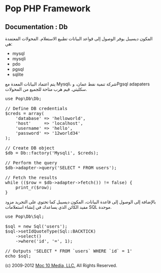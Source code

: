 Pop PHP Framework
=================

Documentation : Db
------------------

المكون ديسيبل يوفر الوصول إلى قواعد البيانات تطبيع الاستعلام. المحولات المعتمدة هي:

* mysql
* mysqli
* pdo
* pgsql
* sqlite

يتم اعتماد البيانات المعدة مع Mysqli، شركة تنمية نفط عمان، وPgsql adapaters سكليتي. قيم هرب متاحة للجميع من المحولات.

<pre>
use Pop\Db\Db;

// Define DB credentials
$creds = array(
    'database' => 'helloworld',
    'host'     => 'localhost',
    'username' => 'hello',
    'password' => '12world34'
);

// Create DB object
$db = Db::factory('Mysqli', $creds);

// Perform the query
$db->adapter->query('SELECT * FROM users');

// Fetch the results
while (($row = $db->adapter->fetch()) != false) {
    print_r($row);
}
</pre>

بالإضافة إلى الوصول إلى قاعدة البيانات، المكون ديسيبل كما تحتوي على التجريد مزود مفيد الكائن الذي يساعدك في إنشاء استعلامات SQL موحدة.

<pre>
use Pop\Db\Sql;

$sql = new Sql('users');
$sql->setIdQuoteType(Sql::BACKTICK)
    ->select()
    ->where('id', '=', 1);

// Outputs 'SELECT * FROM `users` WHERE `id` = 1'
echo $sql;
</pre>

(c) 2009-2012 [Moc 10 Media, LLC.](http://www.moc10media.com) All Rights Reserved.
